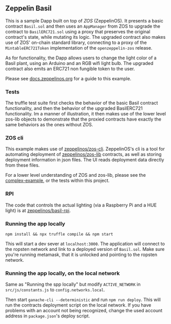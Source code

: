 ## Zeppelin Basil

This is a sample Dapp built on top of *ZOS* (ZeppelinOS). It presents a basic contract `Basil.sol` and then uses an `AppManager` from ZOS to upgrade the contract to `BasilERC721.sol` using a proxy that preserves the original contract's state, while mutating its logic. The upgraded contract also makes use of ZOS' on-chain standard library, connecting to a proxy of the `MintableERC721Token` implementation of the `openzeppelin-zos` release.

As for functionality, the Dapp allows users to change the light color of a Basil plant, using an Arduino and an RGB wifi light bulb. The upgraded contract also emits an ERC721 non fungible token to the user.

Please see [docs.zeppelinos.org](https://docs.zeppelinos.org/docs/basil.html) for a guide to this example.

### Tests

The truffle test suite first checks the behavior of the basic Basil contract functionality, and then the behavior of the upgraded BasilERC721 functionality. Im a manner of illustration, it then makes use of the lower level zos-lib objects to demonstrate that the proxied contracts have exactly the same behaviors as the ones without ZOS.  

### ZOS cli

This example makes use of [zeppelinos/zos-cli](https://github.com/zeppelinos/zos-cli). ZeppelinOS's cli is a tool for automating deployment of [zeppelinos/zos-lib](https://github.com/zeppelinos/zos-lib) contracts, as well as storing deployment information in json files. The UI reads deployment data directly from these files.

For a lower level understanding of ZOS and zos-lib, please see the [complex-example](https://github.com/zeppelinos/zos-lib/tree/master/examples/complex), or the tests within this project.

### RPI

The code that controls the actual lighting (via a Raspberry Pi and a HUE light) is at [zeppelinos/basil-rpi](https://github.com/zeppelinos/basil-rpi).

### Running the app locally

```
npm install && npx truffle compile && npm start
```

This will start a dev sever at `localhost:3000`. The application will connect to the ropsten network and link to a deployed version of `Basil.sol`. Make sure you're running metamask, that it is unlocked and pointing to the ropsten network.

### Running the app locally, on the local network

Same as "Running the spp locally" but modify `ACTIVE_NETWORK` in `src/js/constants.js` to `config.networks.local`.

Then start `ganache-cli --deterministic` and run `npm run deploy`. This will run the contracts deployment script on the local network. If you have problems with an account not being recognized, change the used account address in `package.json`'s deploy script.
